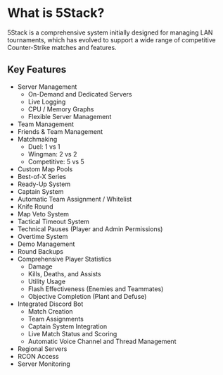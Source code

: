 # What is 5Stack?

5Stack is a comprehensive system initially designed for managing LAN tournaments, which has evolved to support a wide range of competitive Counter-Strike matches and features.

## Key Features

- Server Management
  - On-Demand and Dedicated Servers
  - Live Logging
  - CPU / Memory Graphs
  - Flexible Server Management
- Team Management
- Friends & Team Management
- Matchmaking
  - Duel: 1 vs 1
  - Wingman: 2 vs 2
  - Competitive: 5 vs 5
- Custom Map Pools
- Best-of-X Series
- Ready-Up System
- Captain System
- Automatic Team Assignment / Whitelist
- Knife Round
- Map Veto System
- Tactical Timeout System
- Technical Pauses (Player and Admin Permissions)
- Overtime System
- Demo Management
- Round Backups
- Comprehensive Player Statistics
  - Damage
  - Kills, Deaths, and Assists
  - Utility Usage
  - Flash Effectiveness (Enemies and Teammates)
  - Objective Completion (Plant and Defuse)
- Integrated Discord Bot
  - Match Creation
  - Team Assignments
  - Captain System Integration
  - Live Match Status and Scoring
  - Automatic Voice Channel and Thread Management
- Regional Servers
- RCON Access
- Server Monitoring
